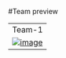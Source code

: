 #Team preview

<table>
  <tr>
    <td width="50%">Team-1</td>

  </tr>

  <tr>
    <td width="100%">
        <a href="https://github.com/Clueless-Community/seamless-ui/blob/main/Team/src/team-01.html">
            <img src="https://i.postimg.cc/0ygCLpTg/Screenshot-2022-12-24-at-4-36-18-PM.png" alt="image" border="0"/>
        </a>
    </td>
    

  </tr>

</table>